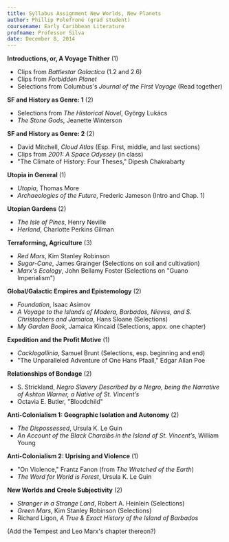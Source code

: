 ```yaml
---
title: Syllabus Assignment New Worlds, New Planets
author: Phillip Polefrone (grad student)
coursename: Early Caribbean Literature
profname: Professor Silva
date: December 8, 2014
---
```


**Introductions, or, A Voyage Thither** (1)

- Clips from *Battlestar Galactica* (1.2 and 2.6) 
- Clips from *Forbidden Planet*
- Selections from Columbus's *Journal of the First Voyage* (Read together)

**SF and History as Genre: 1** (2)

- Selections from *The Historical Novel*, György Lukács
- *The Stone Gods*, Jeanette Winterson

**SF and History as Genre: 2** (2)

- David Mitchell, *Cloud Atlas* (Esp. First, middle, and last sections)
- Clips from *2001: A Space Odyssey* (in class)
- "The Climate of History: Four Theses," Dipesh Chakrabarty

**Utopia in General** (1)

- *Utopia*, Thomas More
- *Archaeologies of the Future*, Frederic Jameson (Intro and Chap. 1)

**Utopian Gardens** (2)

- *The Isle of Pines*, Henry Neville
- *Herland*, Charlotte Perkins Gilman

**Terraforming, Agriculture** (3)

- *Red Mars*, Kim Stanley Robinson
- *Sugar-Cane*, James Grainger (Selections on soil and cultivation)
- *Marx's Ecology*, John Bellamy Foster (Selections on "Guano Imperialism")

**Global/Galactic Empires and Epistemology** (2)

- *Foundation*, Isaac Asimov
- *A Voyage to the Islands of Madera, Barbados, Nieves, and S. Christophers and Jamaica*, Hans Sloane (Selections)
- *My Garden Book*, Jamaica Kincaid (Selections, appx. one chapter)

**Expedition and the Profit Motive** (1)

- *Cacklogallinia*, Samuel Brunt (Selections, esp. beginning and end)
- "The Unparalleled Adventure of One Hans Pfaall," Edgar Allan Poe

**Relationships of Bondage** (2)

- S. Strickland, *Negro Slavery Described by a Negro, being the Narrative of Ashton Warner, a Native of St. Vincent’s*
- Octavia E. Butler, "Bloodchild"

**Anti-Colonialism 1: Geographic Isolation and Autonomy** (2)

- *The Dispossessed*, Ursula K. Le Guin
- *An Account of the Black Charaibs in the Island of St. Vincent’s*, William Young

**Anti-Colonialism 2: Uprising and Violence** (1)

- "On Violence," Frantz Fanon (from *The Wretched of the Earth*)
- *The Word for World is Forest*, Ursula K. Le Guin

**New Worlds and Creole Subjectivity** (2)

- *Stranger in a Strange Land*, Robert A. Heinlein (Selections)
- *Green Mars*, Kim Stanley Robinson (Selections)
- Richard Ligon, *A True & Exact History of the Island of Barbados*


(Add the Tempest and Leo Marx's chapter thereon?)